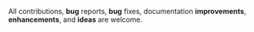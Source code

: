 All contributions, **bug** reports, **bug** fixes, documentation **improvements**, **enhancements**, and **ideas** are welcome.

